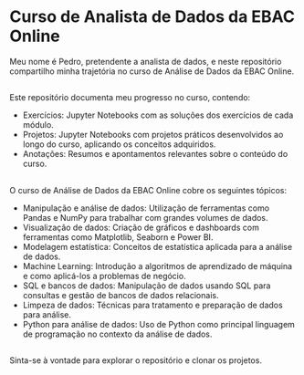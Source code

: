 # Curso de Analista de Dados da EBAC Online
Meu nome é Pedro, pretendente a analista de dados, e neste repositório compartilho minha trajetória no curso de Análise de Dados da EBAC Online.

##

Este repositório documenta meu progresso no curso, contendo:
- Exercícios: Jupyter Notebooks com as soluções dos exercícios de cada módulo. 
- Projetos: Jupyter Notebooks com projetos práticos desenvolvidos ao longo do curso, aplicando os conceitos adquiridos. 
- Anotações: Resumos e apontamentos relevantes sobre o conteúdo do curso.

##

O curso de Análise de Dados da EBAC Online cobre os seguintes tópicos:
- Manipulação e análise de dados: Utilização de ferramentas como Pandas e NumPy para trabalhar com grandes volumes de dados.
- Visualização de dados: Criação de gráficos e dashboards com ferramentas como Matplotlib, Seaborn e Power BI.
- Modelagem estatística: Conceitos de estatística aplicada para a análise de dados.
- Machine Learning: Introdução a algoritmos de aprendizado de máquina e como aplicá-los a problemas de negócio.
- SQL e bancos de dados: Manipulação de dados usando SQL para consultas e gestão de bancos de dados relacionais.
- Limpeza de dados: Técnicas para tratamento e preparação de dados para análise.
- Python para análise de dados: Uso de Python como principal linguagem de programação no contexto da análise de dados.

##

Sinta-se à vontade para explorar o repositório e clonar os projetos.
